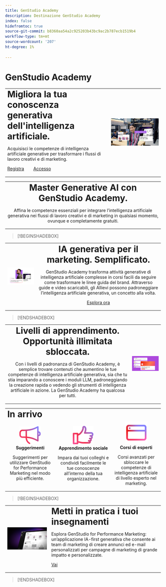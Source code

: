 ```yaml
---
title: GenStudio Academy
description: Destinazione GenStudio Academy
index: false
hidefromtoc: true
source-git-commit: b8360aa54a2c925203b43bc9ac2b787ecb1519b4
workflow-type: tm+mt
source-wordcount: '207'
ht-degree: 1%

---
```


# GenStudio Academy

<table>
 <tr style= "border: 0;">
  <td> <strong style= "font-size: 2em">Migliora la tua conoscenza generativa dell'intelligenza artificiale.  </strong><p>Acquisisci le competenze di intelligenza artificiale generative per trasformare i flussi di lavoro creativi e di marketing. <p><a href="https://learningmanager.adobe.com/accountiplogin?ipId=16970&amp;accesskey=c4988oojirhb5" rel="noreferrer" target="_blank" class="spectrum-Button spectrum-Button--fill spectrum-Button--accent spectrum-Button--sizeM"><span class="spectrum-Button-label has-no-wrap">Registra</span></a>          <a href="https://genstudioacademy.adobelearningmanager.com/" rel="noreferrer" target="_blank" class="spectrum-Button spectrum-Button--fill spectrum-Button--accent spectrum-Button--sizeM"><span class="spectrum-Button-label has-no-wrap">Accesso</span></a></td>
  <td><img src="./assets/elevate-your-generative-ai-knowledge.png"></td>
 </tr>
</table>

<table>
 <tr style= "border: 0;">
  <td align="center">
    <strong style= "font-size: 2em">Master Generative AI con GenStudio Academy.</strong><p>Affina le competenze essenziali per integrare l’intelligenza artificiale generativa nei flussi di lavoro creativi e di marketing in qualsiasi momento, ovunque e completamente gratuiti.
  </td>
 </tr>
</table>

>[!BEGINSHADEBOX]

<table>
 <tr style= "border: 0;">
  <td><img src="./assets/generative-ai-for-marketing-simplified.png"></td>
  <td align="center"> <strong style= "font-size: 2em">IA generativa per il marketing. Semplificato.</strong><p> GenStudio Academy trasforma attività generative di intelligenza artificiale complesse in corsi facili da seguire come trasformare le linee guida del brand. Attraverso guide e video scaricabili, gli Allievi possono padroneggiare l’intelligenza artificiale generativa, un concetto alla volta.<p><a href="https://learningmanager.adobe.com/accountiplogin?ipId=16970&amp;accesskey=c4988oojirhb5" rel="noreferrer" target="_blank" class="spectrum-Button spectrum-Button--fill spectrum-Button--accent spectrum-Button--sizeM"><span class="spectrum-Button-label has-no-wrap">Esplora ora</span></a></td>
 </tr>
</table>

>[!ENDSHADEBOX]

<table>
 <tr style= "border: 0;">
  <td align="center"> <strong style= "font-size: 2em">Livelli di apprendimento. Opportunità illimitata sbloccata.</strong><p>Con i livelli di padronanza di GenStudio Academy, è semplice trovare contenuti che aumentino le tue competenze di intelligenza artificiale generativa, sia che tu stia imparando a conoscere i moduli LLM, padroneggiando la creazione rapida o vedendo gli strumenti di intelligenza artificiale in azione. La GenStudio Academy ha qualcosa per tutti.</td>
  <td><img src="./assets/levels-of-learning.png"></td>
 </tr>
</table>


<table>
 <tr style= "border: 0;colspan: 3;">
  <td colspan="3"> <strong style= "font-size: 2em;">In arrivo</strong></td>
 </tr> 
 <tr style= "border: 0;colspan: 3;"> 
   <td align="Center">
      <img src="./assets/tips-and-tricks.png">
      <div>
      <strong>Suggerimenti </strong>
      </div>
      <p>
      Suggerimenti per utilizzare GenStudio for Performance Marketing nel modo più efficiente.
      </p>
   </td>
   <td align="Center">
      <img src="./assets/social-learning.png">
      <div>
      <strong>Apprendimento sociale</strong>
      </div>
      <p>
      Impara dai tuoi colleghi e condividi facilmente le tue conoscenze all’interno della tua organizzazione.
      </p>
   </td>
   <td align="Center">
      <img src="./assets/expert-courses.png">
      <div>
      <strong>Corsi di esperti</strong>
      </div>
      <p>
      Corsi avanzati per sbloccare le competenze di intelligenza artificiale di livello esperto nel marketing.
      </p>
   </td>
 </tr>
</table>

>[!BEGINSHADEBOX]

<table>
    <tr></tr>
 <tr style= "border: 0;">
 <td><img src="./assets/put-your-learnings-into-practice.png"></td>
  <td> <strong style= "font-size: 2em">Metti in pratica i tuoi insegnamenti</strong><p>Esplora GenStudio for Performance Marketing: un’applicazione IA-first generativa che consente ai team di marketing di creare annunci ed e-mail personalizzati per campagne di marketing di grande impatto e personalizzate.<p><a href="https://business.adobe.com/products/genstudio-for-performance-marketing.html" rel="noreferrer" target="_blank" class="spectrum-Button spectrum-Button--fill spectrum-Button--accent spectrum-Button--sizeM"><span class="spectrum-Button-label has-no-wrap">Vai</span></a></td>
 </tr>
    <tr></tr>
</table>

>[!ENDSHADEBOX]

<!--
## Heading 2 SHADEBOXES



<table>
 <tr style= "border: 0;">
  <td><img src="./assets/medium.png"></td>
  <td align="center"> <strong style= "font-size: 2em">Image left / Text right</strong><p> Bacon ipsum dolor amet tri-tip buffalo kevin landjaeger beef ribs pork loin, brisket doner sirloin. Buffalo pig sausage, leberkas sirloin ham meatball t-bone tenderloin. Jerky kevin landjaeger prosciutto, cupim capicola boudin. <p><a href="https://business.adobe.com/products/genstudio.htmlL" rel="noreferrer" target="_blank" class="spectrum-Button spectrum-Button--fill spectrum-Button--accent spectrum-Button--sizeM"><span class="spectrum-Button-label has-no-wrap">Explore Now</span></a></td>
 </tr>
</table>



<table>
 <tr style= "border: 0;colspan: 2;">
  <td> <strong style= "font-size: 2em">Coming soon to Genstudio Academy</strong></td>
 </tr> 
 <tr> 
    <td align="left"><img src="./assets/small.png"></td>
    <td align="center"><img src="./assets/small.png"></td>
    <td align="right"><img src="./assets/small.png"></td>
 </tr>
</table>

>[!BEGINSHADEBOX]

<table>
 <tr style= "border: 0;">
  <td> <strong style= "font-size: 2em">Adobe GenStudio Academy</strong><p> Become a Generative AI leader. Master the AI skills to transform your workflows and lead your industry forward. <p><a href="https://business.adobe.com/products/genstudio.htmlL" rel="noreferrer" target="_blank" class="spectrum-Button spectrum-Button--fill spectrum-Button--accent spectrum-Button--sizeM"><span class="spectrum-Button-label has-no-wrap">Register</span></a>&nbsp&nbsp&nbsp&nbsp&nbsp&nbsp&nbsp   <a href="https://business.adobe.com/products/genstudio.htmlL" rel="noreferrer" target="_blank" class="spectrum-Button spectrum-Button--fill spectrum-Button--accent spectrum-Button--sizeM"><span class="spectrum-Button-label has-no-wrap">Login</span></a></td>
  <td><img src="./assets/medium.png"></td>
 </tr>
</table>

>[!ENDSHADEBOX]

### Coming soon to Genstudio Academy

<table>
 <tr> 
    <td align="left"><img src="./assets/small.png"></td>
    <td align="center"><img src="./assets/small.png"></td>
    <td align="right"><img src="./assets/small.png"></td>
 </tr>
</table>




-->